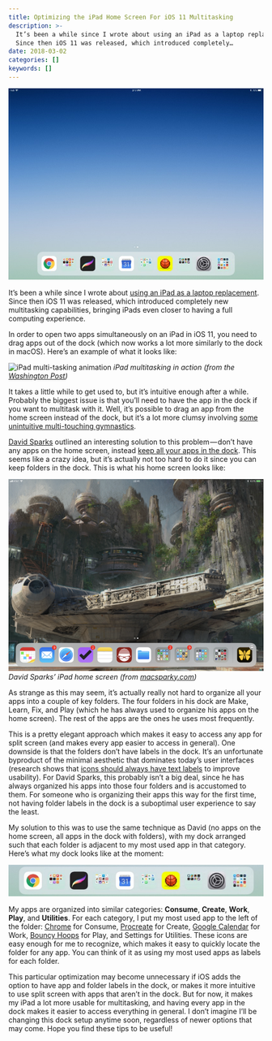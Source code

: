 ```yaml
---
title: Optimizing the iPad Home Screen For iOS 11 Multitasking
description: >-
  It’s been a while since I wrote about using an iPad as a laptop replacement.
  Since then iOS 11 was released, which introduced completely…
date: 2018-03-02
categories: []
keywords: []
---
```


![iPad home screen with all apps in the dock](img/1__kphpkmmsf63WLBMCB9p8uA__2x.jpeg)

It’s been a while since I wrote about [using an iPad as a laptop replacement](web-development-on-an-ipad.html). Since then iOS 11 was released, which introduced completely new multitasking capabilities, bringing iPads even closer to having a full computing experience.

In order to open two apps simultaneously on an iPad in iOS 11, you need to drag apps out of the dock (which now works a lot more similarly to the dock in macOS). Here’s an example of what it looks like:

![iPad multi-tasking animation](img/1__JVUjtLqGLO3YQEpB8Ylscw.gif)
_iPad multitasking in action (from the [Washington Post](https://www.washingtonpost.com/news/the-switch/wp/2017/06/27/the-best-and-worst-of-ios-11/?utm_term=.cd6540c6272f))_

It takes a little while to get used to, but it’s intuitive enough after a while. Probably the biggest issue is that you’ll need to have the app in the dock if you want to multitask with it. Well, it’s possible to drag an app from the home screen instead of the dock, but it’s a lot more clumsy involving [some unintuitive multi-touching gymnastics](https://www.jordanmerrick.com/posts/dockless-multitasking-in-ios-11).

[David Sparks](https://medium.com/u/16351034da81) outlined an interesting solution to this problem — don’t have any apps on the home screen, instead [keep all your apps in the dock](https://www.macsparky.com/blog/2017/10/home-screens-macsparkys-strange-looking-ipad). This seems like a crazy idea, but it’s actually not too hard to do it since you can keep folders in the dock. This is what his home screen looks like:

![David Sparks’ iPad home screen](img/1__fVj8I7KO16HjdQ8zbZQ2bg.png)
_David Sparks’ iPad home screen (from [macsparky.com](https://www.macsparky.com/blog/2017/10/home-screens-macsparkys-strange-looking-ipad))_

As strange as this may seem, it’s actually really not hard to organize all your apps into a couple of key folders. The four folders in his dock are Make, Learn, Fix, and Play (which he has always used to organize his apps on the home screen). The rest of the apps are the ones he uses most frequently.

This is a pretty elegant approach which makes it easy to access any app for split screen (and makes every app easier to access in general). One downside is that the folders don’t have labels in the dock. It’s an unfortunate byproduct of the minimal aesthetic that dominates today’s user interfaces (research shows that [icons should always have text labels](https://www.nngroup.com/articles/icon-usability/) to improve usability). For David Sparks, this probably isn’t a big deal, since he has always organized his apps into those four folders and is accustomed to them. For someone who is organizing their apps this way for the first time, not having folder labels in the dock is a suboptimal user experience to say the least.

My solution to this was to use the same technique as David (no apps on the home screen, all apps in the dock with folders), with my dock arranged such that each folder is adjacent to my most used app in that category. Here’s what my dock looks like at the moment:

![Example iPad dock organiztion](img/1__SaelI9YK4i7aCzG26gFYiA__2x.jpeg)

My apps are organized into similar categories: **Consume**, **Create**, **Work**, **Play**, and **Utilities**. For each category, I put my most used app to the left of the folder: [Chrome](https://itunes.apple.com/us/app/google-chrome/id535886823?mt=8) for Consume, [Procreate](https://itunes.apple.com/us/app/procreate/id425073498?mt=8) for Create, [Google Calendar](https://itunes.apple.com/us/app/google-calendar/id909319292?mt=8) for Work, [Bouncy Hoops](https://itunes.apple.com/us/app/bouncy-hoops/id1232021752?mt=8) for Play, and Settings for Utilities. These icons are easy enough for me to recognize, which makes it easy to quickly locate the folder for any app. You can think of it as using my most used apps as labels for each folder.

This particular optimization may become unnecessary if iOS adds the option to have app and folder labels in the dock, or makes it more intuitive to use split screen with apps that aren’t in the dock. But for now, it makes my iPad a lot more usable for multitasking, and having every app in the dock makes it easier to access everything in general. I don’t imagine I’ll be changing this dock setup anytime soon, regardless of newer options that may come. Hope you find these tips to be useful!
